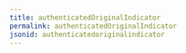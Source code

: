 ```yaml
---
title: authenticatedOriginalIndicator
permalink: authenticatedOriginalIndicator
jsonid: authenticatedoriginalindicator
---
```

